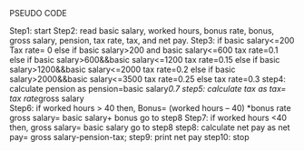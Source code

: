 PSEUDO CODE 

Step1: start
Step2: read basic salary, worked hours, bonus rate, bonus, gross salary, pension, tax rate, tax, and net pay.
Step3: if basic salary<=200
            Tax rate= 0
        else if basic salary>200 and basic salary<=600
            tax rate=0.1
        else if basic salary>600&&basic salary<=1200
            tax rate=0.15
        else if basic salary>1200&&basic salary<=2000
            tax rate=0.2
        else if basic salary>2000&&basic salary<=3500
            tax rate=0.25
        else
            tax rate=0.3
step4: calculate pension as 
              pension=basic salary*0.7
step5: calculate tax as 
               tax= tax rate*gross salary     
Step6: if worked hours > 40 then, 
              Bonus= (worked hours – 40) *bonus rate
              gross salary= basic salary+ bonus
              go to step8
Step7: if worked hours <40 then,
               gross salary= basic salary
               go to step8
step8: calculate net pay as 
               net pay= gross salary-pension-tax;
step9: print net pay
step10: stop                       
    



